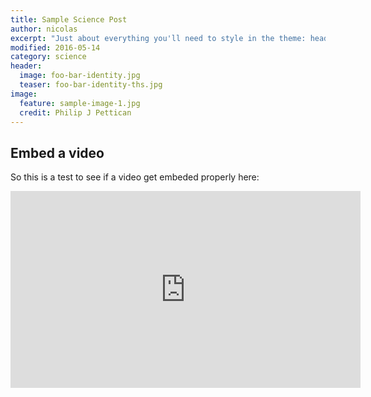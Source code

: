 ```yaml
---
title: Sample Science Post
author: nicolas
excerpt: "Just about everything you'll need to style in the theme: headings, paragraphs, blockquotes, tables, code blocks, and more."
modified: 2016-05-14
category: science
header:
  image: foo-bar-identity.jpg
  teaser: foo-bar-identity-ths.jpg
image:
  feature: sample-image-1.jpg
  credit: Philip J Pettican
---
```


## Embed a video

So this is a test to see if a video get embeded properly here:

<iframe width="560" height="315" src="https://www.youtube.com/embed/NhWg7AQLI_8" frameborder="0"> </iframe>


